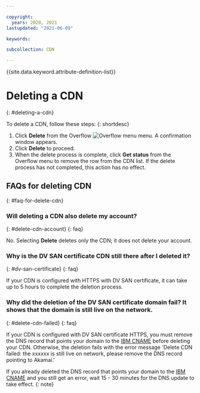 ```yaml
---

copyright:
  years: 2020, 2021
lastupdated: "2021-06-09"

keywords:

subcollection: CDN

---
```


{{site.data.keyword.attribute-definition-list}}

# Deleting a CDN
{: #deleting-a-cdn}

To delete a CDN, follow these steps:
{: shortdesc}

1. Click **Delete** from the Overflow ![Overflow menu](images/overflow.png) menu. A confirmation window appears.
1. Click **Delete** to proceed.
1. When the delete process is complete, click **Get status** from the Overflow menu to remove the row from the CDN list. If the delete process has not completed, this action has no effect.

## FAQs for deleting CDN
{: #faq-for-delete-cdn}

### Will deleting a CDN also delete my account?
{: #delete-cdn-account}
{: faq}

No. Selecting **Delete** deletes only the CDN; it does not delete your account.

### Why is the DV SAN certificate CDN still there after I deleted it?
{: #dv-san-certificate}
{: faq}

If your CDN is configured with HTTPS with DV SAN certificate, it can take up to 5 hours to complete the deletion process.

### Why did the deletion of the DV SAN certificate domain fail? It shows that the domain is still live on the network.
{: #delete-cdn-failed}
{: faq}

If your CDN is configured with DV SAN certificate HTTPS, you must remove the DNS record that points your domain to the [IBM CNAME](/docs/CDN?topic=CDN-getting-to-running-status#ibm-cname) before deleting your CDN. Otherwise, the deletion fails with the error message 'Delete CDN failed: the xxxxxx is still live on network, please remove the DNS record pointing to Akamai.'

If you already deleted the DNS record that points your domain to the [IBM CNAME](/docs/CDN?topic=CDN-getting-to-running-status#ibm-cname) and you still get an error, wait 15 - 30 minutes for the DNS update to take effect.
{: note}
